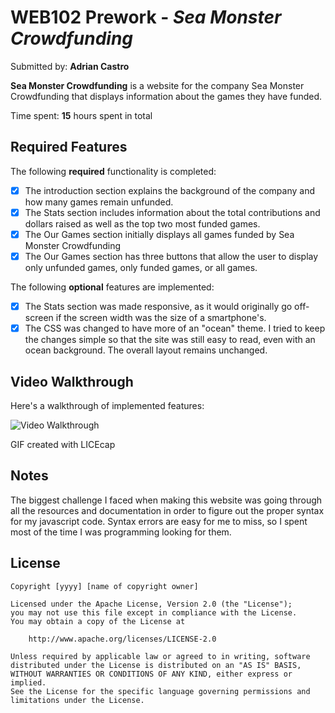 # WEB102 Prework - *Sea Monster Crowdfunding*

Submitted by: **Adrian Castro**

**Sea Monster Crowdfunding** is a website for the company Sea Monster Crowdfunding that displays information about the games they have funded.

Time spent: **15** hours spent in total

## Required Features

The following **required** functionality is completed:

* [x] The introduction section explains the background of the company and how many games remain unfunded.
* [x] The Stats section includes information about the total contributions and dollars raised as well as the top two most funded games.
* [x] The Our Games section initially displays all games funded by Sea Monster Crowdfunding
* [x] The Our Games section has three buttons that allow the user to display only unfunded games, only funded games, or all games.

The following **optional** features are implemented:

* [x] The Stats section was made responsive, as it would originally go off-screen if the screen width was the size of a smartphone's.
* [x] The CSS was changed to have more of an "ocean" theme. I tried to keep the changes simple so that the site was still easy to read, even with an ocean background. The overall layout remains unchanged.

## Video Walkthrough

Here's a walkthrough of implemented features:

<img src='https://github.com/acastrofarias/web102_prework/blob/main/web102-walkthrough.gif' title='Video Walkthrough' width='' alt='Video Walkthrough' />

GIF created with LICEcap

## Notes

The biggest challenge I faced when making this website was going through all the resources and documentation in order to figure out the proper syntax for my javascript code. Syntax errors are easy for me to miss, so I spent most of the time I was programming looking for them.

## License

    Copyright [yyyy] [name of copyright owner]

    Licensed under the Apache License, Version 2.0 (the "License");
    you may not use this file except in compliance with the License.
    You may obtain a copy of the License at

        http://www.apache.org/licenses/LICENSE-2.0

    Unless required by applicable law or agreed to in writing, software
    distributed under the License is distributed on an "AS IS" BASIS,
    WITHOUT WARRANTIES OR CONDITIONS OF ANY KIND, either express or implied.
    See the License for the specific language governing permissions and
    limitations under the License.
